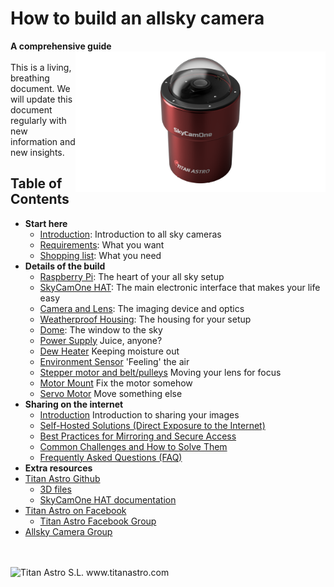 # How to build an allsky camera

**A comprehensive guide**  
<IMG SRC="docs/images/Titan_Astro_SkyCam_ONE_v.5_2025-Mar-21_09-34-19AM-000_CustomizedView17561293188_png_alpha.png" Alt="Titan Astro S.L." width="400px" align="right"><br/>
This is a living, breathing document. We will update this document regularly with new information and new insights.

## Table of Contents

* **Start here**
    * [Introduction](docs/Introduction.md#introduction): Introduction to all sky cameras
    * [Requirements](docs/Introduction.md#requirements): What you want
    * [Shopping list](docs/Introduction.md#shoppinglist): What you need
* **Details of the build**
    * [Raspberry Pi](docs/components.md#raspberrypi): The heart of your all sky setup
    * [SkyCamOne HAT](docs/components.md#skycamone): The main electronic interface that makes your life easy
    * [Camera and Lens](docs/components.md#camera): The imaging device and optics
    * [Weatherproof Housing](docs/components.md#housing): The housing for your setup
    * [Dome](docs/components.md#dome): The window to the sky
    * [Power Supply](docs/components.md#powersupply) Juice, anyone?
    * [Dew Heater](docs/components.md#dewheater) Keeping moisture out
    * [Environment Sensor](docs/components.md#environmentsensor) 'Feeling' the air
    * [Stepper motor and belt/pulleys](docs/components.md#steppermotor) Moving your lens for focus
    * [Motor Mount](docs/components.md#motormount) Fix the motor somehow
    * [Servo Motor](docs/components.md#servomotor) Move something else
* **Sharing on the internet**
    * [Introduction](/docs/sharing_camera.md#introduction) Introduction to sharing your images
    * [Self-Hosted Solutions (Direct Exposure to the Internet)](/docs/sharing_camera.md#1-self-hosted-solutions-direct-exposure-to-the-internet)
    * [Best Practices for Mirroring and Secure Access](/docs/sharing_camera.md#2-best-practices-for-mirroring-and-secure-access)
    * [Common Challenges and How to Solve Them](/docs/sharing_camera.md#3-common-challenges-and-how-to-solve-them)
    * [Frequently Asked Questions (FAQ)](/docs/sharing_camera.md#frequently-asked-questions-faq)
* **Extra resources**   
* [Titan Astro Github](https://github.com/TitanAstro)
  * [3D files](https://github.com/TitanAstro/3D-Resources)
  * [SkyCamOne HAT documentation](https://github.com/TitanAstro/SkyCamOneHAT-Documentation)
* [Titan Astro on Facebook](https://www.facebook.com/titanastrocom/)
  * [Titan Astro Facebook Group](https://www.facebook.com/groups/titanastro)
* [Allsky Camera Group](https://www.facebook.com/groups/172438633343696)

<br/>
<br/>
<IMG SRC="https://i0.wp.com/titanastro.com/wp-content/uploads/2018/10/Titan-Astro-color-logo-R-white-2025-1.png" Alt="Titan Astro S.L." width="100">
www.titanastro.com
